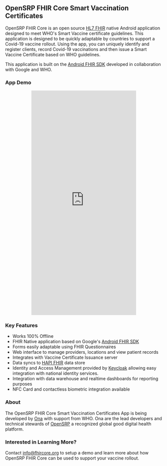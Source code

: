 ## OpenSRP FHIR Core Smart Vaccination Certificates

OpenSRP FHIR Core is an open source [HL7 FHIR](https://www.hl7.org/fhir/overview.html) native Android application designed to meet WHO's Smart Vaccine certificate guidelines. This application is designed to be quickly adaptable by countries to support a Covid-19 vaccine rollout.  Using the app, you can uniquely identify and register clients, record Covid-19 vaccinations and then issue a Smart Vaccine Certificate based on WHO guidelines.

This application is built on the [Android FHIR SDK](https://github.com/google/android-fhir) developed in collaboration with Google and WHO.

### App Demo

<center><iframe width="336" height="720" src="https://www.loom.com/embed/9beb0ec92745489a805dabbd1e0b5c40" frameborder="0" webkitallowfullscreen mozallowfullscreen allowfullscreen></iframe></center>

### Key Features

* Works 100% Offline
* FHIR Native application based on Google's [Android FHIR SDK](https://github.com/google/android-fhir)
* Forms easily adaptable using FHIR Questionnaires 
* Web interface to manage providers, locations and view patient records
* Integrates with Vaccine Certificate Issuance server
* Data syncs to [HAPI FHIR](https://hapifhir.io) data store
* Identity and Access Management provided by [Keycloak](https://www.keycloak.org) allowing easy integration with national identity services.
* Integration with data warehouse and realtime dashboards for reporting purposes
* NFC Card and contactless biometric integration available



### About

The OpenSRP FHIR Core Smart Vaccination Certificates App is being developed by [Ona](https://ona.io) with support from WHO.  Ona are the lead developers and technical stewards of [OpenSRP](https://smartregister.org) a recognized global good digital health platform.


### Interested in Learning More?

Contact [info@fhircore.org](mailto:info@fhircore.org) to setup a demo and learn more about how OpenSRP FHIR Core can be used to support your vaccine rollout.



